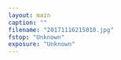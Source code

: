 ```yaml
---
layout: main
caption: ""
filename: "20171116215018.jpg"
fstop: "Unknown"
exposure: "Unknown"
---
```


